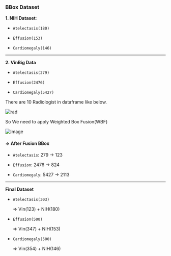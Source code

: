### BBox Dataset

**1. NIH Dataset**: 

- `Atelectasis(180)`

- `Effusion(153)`

- `Cardiomegaly(146)`

___

**2. VinBig Data**

- `Atelectasis(279)`

- `Effusion(2476)`

- `Cardiomegaly(5427)`

There are 10 Radiologist in dataframe like below.

![rad](https://github.com/user-attachments/assets/eba67e2e-4c9d-4ba0-99cc-44ee84425559)

So We need to apply Weighted Box Fusion(WBF) 

![image](https://github.com/user-attachments/assets/46ab3a42-c31e-409a-b872-c1a03bd4dbe6)


#### => After Fusion BBox

 - `Atelectasis`: 279 -> 123

- `Effusion`: 2476 -> 824

- `Cardiomegaly`: 5427 -> 2113


___

**Final Dataset**

- `Atelectasis(303)`

  => Vin(123) + NIH(180)

- `Effusion(500)`

  => Vin(347) + NIH(153)

- `Cardiomegaly(500)`

  => Vin(354) + NIH(146)
